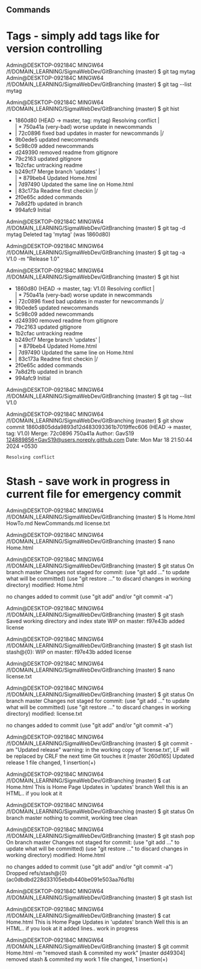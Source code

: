 ## Commands ##
# Tags - simply add tags like for version controlling
Admin@DESKTOP-092184C MINGW64 /f/DOMAIN_LEARNING/SigmaWebDev/GitBranching (master)
$ git tag mytag
Admin@DESKTOP-092184C MINGW64 /f/DOMAIN_LEARNING/SigmaWebDev/GitBranching (master)
$ git tag --list
mytag

Admin@DESKTOP-092184C MINGW64 /f/DOMAIN_LEARNING/SigmaWebDev/GitBranching (master)
$ git hist
*   1860d80 (HEAD -> master, tag: mytag) Resolving conflict
|\
| * 750a41a (very-bad) worse update in newcommands
* | 72c0896 fixed bad updates in master for newcommands
|/
* 9b0ede5 updated newcommands
* 5c98c09 added newcommands
* d249390 removed readme from gitignore
* 79c2163 updated gitignore
* 1b2cfac untracking readme
*   b249cf7 Merge branch 'updates'
|\
| * 879beb4 Updated Home.html
* | 7d97490 Updated the same line on Home.html
* | 83c173a Readme first checkin
|/
* 2f0e65c added commands
* 7a8d2fb updated in branch
* 994afc9 Initial

Admin@DESKTOP-092184C MINGW64 /f/DOMAIN_LEARNING/SigmaWebDev/GitBranching (master)
$ git tag -d mytag
Deleted tag 'mytag' (was 1860d80)

Admin@DESKTOP-092184C MINGW64 /f/DOMAIN_LEARNING/SigmaWebDev/GitBranching (master)
$ git tag -a V1.0 -m "Release 1.0"

Admin@DESKTOP-092184C MINGW64 /f/DOMAIN_LEARNING/SigmaWebDev/GitBranching (master)
$ git hist
*   1860d80 (HEAD -> master, tag: V1.0) Resolving conflict
|\
| * 750a41a (very-bad) worse update in newcommands
* | 72c0896 fixed bad updates in master for newcommands
|/
* 9b0ede5 updated newcommands
* 5c98c09 added newcommands
* d249390 removed readme from gitignore
* 79c2163 updated gitignore
* 1b2cfac untracking readme
*   b249cf7 Merge branch 'updates'
|\
| * 879beb4 Updated Home.html
* | 7d97490 Updated the same line on Home.html
* | 83c173a Readme first checkin
|/
* 2f0e65c added commands
* 7a8d2fb updated in branch
* 994afc9 Initial

Admin@DESKTOP-092184C MINGW64 /f/DOMAIN_LEARNING/SigmaWebDev/GitBranching (master)
$ git tag --list
V1.0

Admin@DESKTOP-092184C MINGW64 /f/DOMAIN_LEARNING/SigmaWebDev/GitBranching (master)
$ git show
commit 1860d805dda9893d12d483093361b7019ffec606 (HEAD -> master, tag: V1.0)
Merge: 72c0896 750a41a
Author: GavS19 <124889856+GavS19@users.noreply.github.com>
Date:   Mon Mar 18 21:50:44 2024 +0530

    Resolving conflict

# Stash - save work in progress in current file for emergency commit 

Admin@DESKTOP-092184C MINGW64 /f/DOMAIN_LEARNING/SigmaWebDev/GitBranching (master)
$ ls
Home.html  HowTo.md  NewCommands.md  license.txt

Admin@DESKTOP-092184C MINGW64 /f/DOMAIN_LEARNING/SigmaWebDev/GitBranching (master)
$ nano Home.html

Admin@DESKTOP-092184C MINGW64 /f/DOMAIN_LEARNING/SigmaWebDev/GitBranching (master)
$ git status
On branch master
Changes not staged for commit:
  (use "git add <file>..." to update what will be committed)
  (use "git restore <file>..." to discard changes in working directory)
        modified:   Home.html

no changes added to commit (use "git add" and/or "git commit -a")

Admin@DESKTOP-092184C MINGW64 /f/DOMAIN_LEARNING/SigmaWebDev/GitBranching (master)
$ git stash
Saved working directory and index state WIP on master: f97e43b added license

Admin@DESKTOP-092184C MINGW64 /f/DOMAIN_LEARNING/SigmaWebDev/GitBranching (master)
$ git stash list
stash@{0}: WIP on master: f97e43b added license

Admin@DESKTOP-092184C MINGW64 /f/DOMAIN_LEARNING/SigmaWebDev/GitBranching (master)
$ nano license.txt

Admin@DESKTOP-092184C MINGW64 /f/DOMAIN_LEARNING/SigmaWebDev/GitBranching (master)
$ git status
On branch master
Changes not staged for commit:
  (use "git add <file>..." to update what will be committed)
  (use "git restore <file>..." to discard changes in working directory)
        modified:   license.txt

no changes added to commit (use "git add" and/or "git commit -a")

Admin@DESKTOP-092184C MINGW64 /f/DOMAIN_LEARNING/SigmaWebDev/GitBranching (master)
$ git commit -am "Updated release"
warning: in the working copy of 'license.txt', LF will be replaced by CRLF the next time Git touches it
[master 260d165] Updated release
 1 file changed, 1 insertion(+)

Admin@DESKTOP-092184C MINGW64 /f/DOMAIN_LEARNING/SigmaWebDev/GitBranching (master)
$ cat Home.html
This is Home Page
Updates in 'updates' branch
Well this is an HTML.. if you look at it

Admin@DESKTOP-092184C MINGW64 /f/DOMAIN_LEARNING/SigmaWebDev/GitBranching (master)
$ git status
On branch master
nothing to commit, working tree clean

Admin@DESKTOP-092184C MINGW64 /f/DOMAIN_LEARNING/SigmaWebDev/GitBranching (master)
$ git stash pop
On branch master
Changes not staged for commit:
  (use "git add <file>..." to update what will be committed)
  (use "git restore <file>..." to discard changes in working directory)
        modified:   Home.html

no changes added to commit (use "git add" and/or "git commit -a")
Dropped refs/stash@{0} (ac0dbdbd228d33105ebdb440be091e503aa76d1b)

Admin@DESKTOP-092184C MINGW64 /f/DOMAIN_LEARNING/SigmaWebDev/GitBranching (master)
$ git stash list

Admin@DESKTOP-092184C MINGW64 /f/DOMAIN_LEARNING/SigmaWebDev/GitBranching (master)
$ cat Home.html
This is Home Page
Updates in 'updates' branch
Well this is an HTML.. if you look at it
added lines.. work in progress

Admin@DESKTOP-092184C MINGW64 /f/DOMAIN_LEARNING/SigmaWebDev/GitBranching (master)
$ git commit Home.html -m "removed stash & commited my work"
[master dd49304] removed stash & commited my work
 1 file changed, 1 insertion(+)

